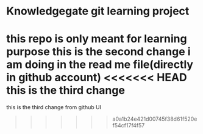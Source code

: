 # Knowledgegate git learning project

this repo is only meant for learning purpose
this is the second change i am doing in the read me file(directly in github account)
<<<<<<< HEAD
this is the third change
=======

this is the third change from github UI
>>>>>>> a0a1b24e421d00745f38d61f520ef54cf17f4f57
